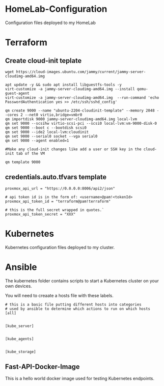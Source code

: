 # HomeLab-Configuration
Configuration files deployed to my HomeLab

# Terraform
## Create cloud-init teplate 
```
wget https://cloud-images.ubuntu.com/jammy/current/jammy-server-cloudimg-amd64.img

apt update -y && sudo apt install libguestfs-tools -y
virt-customize -a jammy-server-cloudimg-amd64.img --install qemu-guest-agent
virt-customize -a jammy-server-cloudimg-amd64.img  --run-command 'echo PasswordAuthentication yes >> /etc/ssh/sshd_config'

qm create 9000 --name "ubuntu-2204-cloudinit-template" --memory 2048 --cores 2 --net0 virtio,bridge=vmbr0
qm importdisk 9000 jammy-server-cloudimg-amd64.img local-lvm
qm set 9000 --scsihw virtio-scsi-pci --scsi0 local-lvm:vm-9000-disk-0
qm set 9000 --boot c --bootdisk scsi0
qm set 9000 --ide2 local-lvm:cloudinit
qm set 9000 --serial0 socket --vga serial0
qm set 9000 --agent enabled=1

#Make any cloud-init changes like add a user or SSH key in the cloud-init tab of the VM

qm template 9000
```

## credentials.auto.tfvars template
```
proxmox_api_url = "https://0.0.0.0:8006/api2/json"

# api token id is in the form of: <username>@pam!<tokenId>
proxmox_api_token_id = "terraform@pam!terraform"

# this is the full secret wrapped in quotes.`
proxmox_api_token_secret = "XXX"

```

# Kubernetes
Kubernetes configuration files deployed to my cluster.

# Ansible
The kubernetes folder contains scripts to start a Kubernetes cluster on your own devices.

You will need to creaate a hosts file with these labels.
```
# this is a basic file putting different hosts into categories
# used by ansible to determine which actions to run on which hosts
[all]


[kube_server]


[kube_agents]


[kube_storage]

```

## Fast-API-Docker-Image
This is a hello world docker image used for testing Kubernetes endpoints. 
